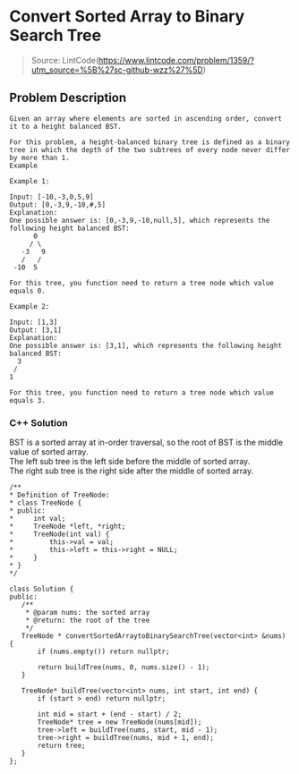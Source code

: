 # Convert Sorted Array to Binary Search Tree
> Source: LintCode(https://www.lintcode.com/problem/1359/?utm_source=%5B%27sc-github-wzz%27%5D)
## Problem Description
```
Given an array where elements are sorted in ascending order, convert it to a height balanced BST.

For this problem, a height-balanced binary tree is defined as a binary tree in which the depth of the two subtrees of every node never differ by more than 1.
Example

Example 1:

Input: [-10,-3,0,5,9]
Output: [0,-3,9,-10,#,5]
Explanation:
One possible answer is: [0,-3,9,-10,null,5], which represents the following height balanced BST:
      0
     / \
   -3   9
   /   /
 -10  5
 
For this tree, you function need to return a tree node which value equals 0.

Example 2:

Input: [1,3]
Output: [3,1]
Explanation:
One possible answer is: [3,1], which represents the following height balanced BST:
  3
 / 
1   

For this tree, you function need to return a tree node which value equals 3.

```

 ### C++ Solution
 BST is a sorted array at in-order traversal, so the root of BST is the middle value of sorted array.  
 The left sub tree is the left side before the middle of sorted array.  
 The right sub tree is the right side after the middle of sorted array.  
 
 ```
/**
 * Definition of TreeNode:
 * class TreeNode {
 * public:
 *     int val;
 *     TreeNode *left, *right;
 *     TreeNode(int val) {
 *         this->val = val;
 *         this->left = this->right = NULL;
 *     }
 * }
 */

class Solution {
public:
    /**
     * @param nums: the sorted array
     * @return: the root of the tree
     */
    TreeNode * convertSortedArraytoBinarySearchTree(vector<int> &nums) {
        if (nums.empty()) return nullptr;

        return buildTree(nums, 0, nums.size() - 1);
    }

    TreeNode* buildTree(vector<int> nums, int start, int end) {
        if (start > end) return nullptr;

        int mid = start + (end - start) / 2;
        TreeNode* tree = new TreeNode(nums[mid]);
        tree->left = buildTree(nums, start, mid - 1);
        tree->right = buildTree(nums, mid + 1, end);
        return tree;
    }
};
 ```
 